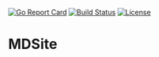 [![Go Report Card](https://goreportcard.com/badge/zpxio/mdsite)](https://goreportcard.com/report/zpxio/mdsite) [![Build Status](https://travis-ci.com/zpxio/mdsite.svg?branch=master)](https://travis-ci.com/zpxio/mdsite) [![License](https://img.shields.io/badge/License-Apache%202.0-blue.svg)](https://github.com/zpxio/mdsite/blob/master/LICENSE)

# MDSite